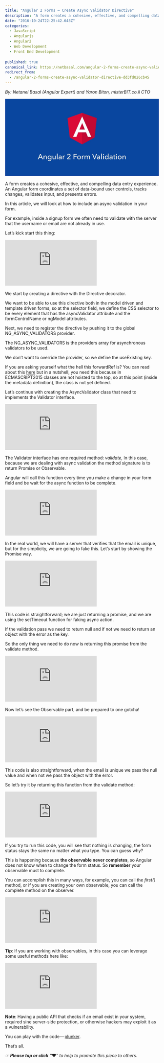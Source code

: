```yaml
---
title: "Angular 2 Forms — Create Async Validator Directive"
description: "A form creates a cohesive, effective, and compelling data entry experience. An Angular form coordinates a set of data-bound user controls, tracks changes, validates input, and presents errors. For…"
date: "2016-10-24T22:25:42.643Z"
categories: 
  - JavaScript
  - Angularjs
  - Angular2
  - Web Development
  - Front End Development

published: true
canonical_link: https://netbasal.com/angular-2-forms-create-async-validator-directive-dd3fd026cb45
redirect_from:
  - /angular-2-forms-create-async-validator-directive-dd3fd026cb45
---
```


_By: Netanel Basal (Angular Expert) and Yaron Biton, misterBIT.co.il CTO_

![](./asset-1.jpeg)

A form creates a cohesive, effective, and compelling data entry experience. An Angular form coordinates a set of data-bound user controls, tracks changes, validates input, and presents errors.

In this article, we will look at how to include an async validation in your form.

For example, inside a signup form we often need to validate with the server that the username or email are not already in use.

Let’s kick start this thing:

<Embed src="https://gist.github.com/NetanelBasal/88c5bbcc2f5a67a92079f20c462227ad.js" aspectRatio={0.357} caption="" />

We start by creating a directive with the Directive decorator.

We want to be able to use this directive both in the model driven and template driven forms, so at the selector field, we define the CSS selector to be every element that has the asyncValidator attribute and the formControlName or ngModel attributes.

Next, we need to register the directive by pushing it to the global NG\_ASYNC\_VALIDATORS provider.

The NG\_ASYNC\_VALIDATORS is the providers array for asynchronous validators to be used.

We don’t want to override the provider, so we define the useExisting key.

If you are asking yourself what the hell this forwardRef is? You can read about this [here](http://blog.thoughtram.io/angular/2015/09/03/forward-references-in-angular-2.html) but in a nutshell, you need this because in ECMASCRIPT2015 classes are not hoisted to the top, so at this point (inside the metadata definition), the class is not yet defined.

Let’s continue with creating the AsyncValidator class that need to implements the Validator interface.

<Embed src="https://gist.github.com/NetanelBasal/67f19d13bfd359bcf2d870a32c5e492e.js" aspectRatio={0.357} caption="" />

The Validator interface has one required method: _validate_, In this case, because we are dealing with async validation the method signature is to return Promise or Observable.

Angular will call this function every time you make a change in your form field and be wait for the async function to be complete.

<Embed src="https://gist.github.com/NetanelBasal/fc07045d3f3e8c384fbd0890b5848dc2.js" aspectRatio={0.357} caption="" />

In the real world, we will have a server that verifies that the email is unique, but for the simplicity, we are going to fake this. Let’s start by showing the Promise way.

<Embed src="https://gist.github.com/NetanelBasal/371fd4a10fea2e3316cb6ab15729a923.js" aspectRatio={0.357} caption="" />

This code is straightforward; we are just returning a promise, and we are using the setTimeout function for faking async action.

If the validation pass we need to return null and if not we need to return an object with the error as the key.

So the only thing we need to do now is returning this promise from the validate method.

<Embed src="https://gist.github.com/NetanelBasal/aeb6a82fd79cd184b36f69e58856f859.js" aspectRatio={0.357} caption="" />

Now let’s see the Observable part, and be prepared to one gotcha!

<Embed src="https://gist.github.com/NetanelBasal/57e037331f2d3f666656fcb9185e5d46.js" aspectRatio={0.357} caption="" />

This code is also straightforward, when the email is unique we pass the null value and when not we pass the object with the error.

So let’s try it by returning this function from the validate method:

<Embed src="https://gist.github.com/NetanelBasal/9dcd0024973690cf3ce2543c943486df.js" aspectRatio={0.357} caption="" />

If you try to run this code, you will see that nothing is changing, the form status stays the same no matter what you type. You can guess why?

This is happening because **the observable never completes**, so Angular does not know when to change the form status. So **remember** your observable must to complete.

You can accomplish this in many ways, for example, you can call the _first()_ method, or if you are creating your own observable, you can call the complete method on the observer.

<Embed src="https://gist.github.com/NetanelBasal/12c0289aa4f4748f30480ae05b6f3690.js" aspectRatio={0.357} caption="" />

**Tip**: If you are working with observables, in this case you can leverage some useful methods here like:

<Embed src="https://gist.github.com/NetanelBasal/f90c559266fbe72f7b2a3b2ed5d2b1f9.js" aspectRatio={0.357} caption="" />

**Note**: Having a public API that checks if an email exist in your system, required sine server-side protection, or otherwise hackers may exploit it as a vulnerability.

You can play with the code — [plunker](https://plnkr.co/edit/Vo1Kf3uGPjHD1RuDrzrk?p=preview).

That’s all.

_☞_ **_Please tap or click “︎_**❤” _to help to promote this piece to others._
